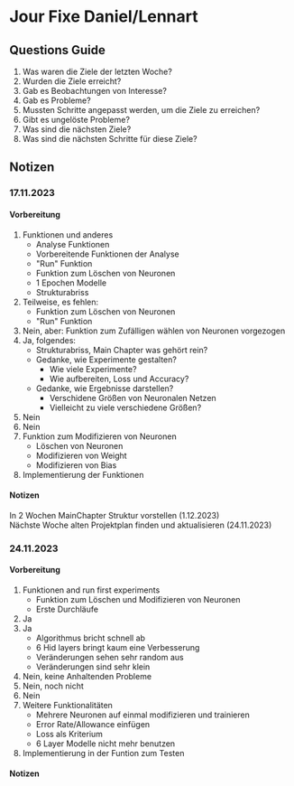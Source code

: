 # Jour Fixe Daniel/Lennart

## Questions Guide
1. Was waren die Ziele der letzten Woche?
2. Wurden die Ziele erreicht?
3. Gab es Beobachtungen von Interesse?
4. Gab es Probleme?
5. Mussten Schritte angepasst werden, um die Ziele zu erreichen?
6. Gibt es ungelöste Probleme?
7. Was sind die nächsten Ziele?
8. Was sind die nächsten Schritte für diese Ziele?

## Notizen

### 17.11.2023

#### Vorbereitung
1. Funktionen und anderes
   - Analyse Funktionen
   - Vorbereitende Funktionen der Analyse
   - "Run" Funktion
   - Funktion zum Löschen von Neuronen
   - 1 Epochen Modelle
   - Strukturabriss
2. Teilweise, es fehlen:
    - Funktion zum Löschen von Neuronen
    - "Run" Funktion
3. Nein, aber: Funktion zum Zufälligen wählen von Neuronen vorgezogen
4. Ja, folgendes:
   - Strukturabriss, Main Chapter was gehört rein?
   - Gedanke, wie Experimente gestalten?
        - Wie viele Experimente?
        - Wie aufbereiten, Loss und Accuracy?
   - Gedanke, wie Ergebnisse darstellen?
     - Verschidene Größen von Neuronalen Netzen
     - Vielleicht zu viele verschiedene Größen?
5. Nein
6. Nein
7. Funktion zum Modifizieren von Neuronen
   - Löschen von Neuronen
   - Modifizieren von Weight
   - Modifizieren von Bias
8. Implementierung der Funktionen

#### Notizen
In 2 Wochen MainChapter Struktur vorstellen (1.12.2023) \
Nächste Woche alten Projektplan finden und aktualisieren (24.11.2023)

### 24.11.2023

#### Vorbereitung
1. Funktionen and run first experiments
   - Funktion zum Löschen und Modifizieren von Neuronen
   - Erste Durchläufe
2. Ja
3. Ja
    - Algorithmus bricht schnell ab
    - 6 Hid layers bringt kaum eine Verbesserung
    - Veränderungen sehen sehr random aus
    - Veränderungen sind sehr klein
4. Nein, keine Anhaltenden Probleme
5. Nein, noch nicht
6. Nein
7. Weitere Funktionalitäten
    - Mehrere Neuronen auf einmal modifizieren und trainieren
    - Error Rate/Allowance einfügen
    - Loss als Kriterium
    - 6 Layer Modelle nicht mehr benutzen
8. Implementierung in der Funtion zum Testen

#### Notizen